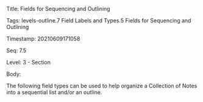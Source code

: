 Title:  Fields for Sequencing and Outlining

Tags:   levels-outline.7 Field Labels and Types.5 Fields for Sequencing and Outlining

Timestamp: 20210609171058

Seq:    7.5

Level:  3 - Section

Body: 

The following field types can be used to help organize a Collection of Notes into a sequential list and/or an outline. 

